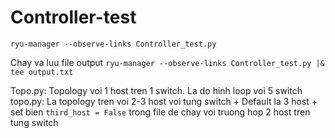 # Controller-test

`ryu-manager --observe-links Controller_test.py`

Chay va luu file output
`ryu-manager --observe-links Controller_test.py |& tee output.txt`

Topo.py: Topology voi 1 host tren 1 switch. La do hinh loop voi 5 switch
topo.py: La topology tren voi 2-3 host voi tung switch
    + Default la 3 host
    + set bien `third_host = False` trong file de chay voi truong hop 2 host tren tung switch
    
